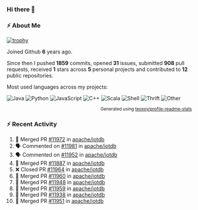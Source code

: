 ### Hi there 👋

### :zap: About Me

[![trophy](https://github-profile-trophy.vercel.app/?username=HTHou&theme=onedark)](https://github.com/ryo-ma/github-profile-trophy)
   
Joined Github **6** years ago.

Since then I pushed **1859** commits, opened **31** issues, submitted **908** pull requests, received **1** stars across **5** personal projects and contributed to **12** public repositories.

Most used languages across my projects:

![Java](https://img.shields.io/static/v1?style=flat-square&label=%E2%A0%80&color=555&labelColor=%23b07219&message=Java%EF%B8%B195.4%25)
![Python](https://img.shields.io/static/v1?style=flat-square&label=%E2%A0%80&color=555&labelColor=%233572A5&message=Python%EF%B8%B11.2%25)
![JavaScript](https://img.shields.io/static/v1?style=flat-square&label=%E2%A0%80&color=555&labelColor=%23f1e05a&message=JavaScript%EF%B8%B10.7%25)
![C++](https://img.shields.io/static/v1?style=flat-square&label=%E2%A0%80&color=555&labelColor=%23f34b7d&message=C%2B%2B%EF%B8%B10.5%25)
![Scala](https://img.shields.io/static/v1?style=flat-square&label=%E2%A0%80&color=555&labelColor=%23c22d40&message=Scala%EF%B8%B10.4%25)
![Shell](https://img.shields.io/static/v1?style=flat-square&label=%E2%A0%80&color=555&labelColor=%2389e051&message=Shell%EF%B8%B10.3%25)
![Thrift](https://img.shields.io/static/v1?style=flat-square&label=%E2%A0%80&color=555&labelColor=%23D12127&message=Thrift%EF%B8%B10.3%25)
![Other](https://img.shields.io/static/v1?style=flat-square&label=%E2%A0%80&color=555&labelColor=%23ededed&message=Other%EF%B8%B10.8%25)

<p align="right"><sub>Generated using <a href="https://github.com/marketplace/actions/profile-readme-stats">teoxoy/profile-readme-stats</a></sub></p>


<!--![](https://github.com/HTHou/HTHou/blob/output/github-contribution-grid-snake.svg)-->

<!--![Haonan Hou's github stats](https://github-readme-stats.vercel.app/api?username=HTHou&count_private=true&show_icons=true&theme=onedark)-->

<!--![Haonan Hou's wakatime stats](https://github-readme-stats.vercel.app/api/wakatime?username=HTHou&layout=compact&theme=onedark)-->

<!--![Top Langs](https://github-readme-stats.vercel.app/api/top-langs/?username=HTHou&theme=onedark&layout=compact)-->

### :zap: Recent Activity
<!--START_SECTION:activity-->
1. 🎉 Merged PR [#11972](https://github.com/apache/iotdb/pull/11972) in [apache/iotdb](https://github.com/apache/iotdb)
2. 🗣 Commented on [#11981](https://github.com/apache/iotdb/issues/11981#issuecomment-1911559906) in [apache/iotdb](https://github.com/apache/iotdb)
3. 🗣 Commented on [#11952](https://github.com/apache/iotdb/issues/11952#issuecomment-1911364481) in [apache/iotdb](https://github.com/apache/iotdb)
4. 🎉 Merged PR [#11887](https://github.com/apache/iotdb/pull/11887) in [apache/iotdb](https://github.com/apache/iotdb)
5. ❌ Closed PR [#11964](https://github.com/apache/iotdb/pull/11964) in [apache/iotdb](https://github.com/apache/iotdb)
6. 🎉 Merged PR [#11960](https://github.com/apache/iotdb/pull/11960) in [apache/iotdb](https://github.com/apache/iotdb)
7. 🎉 Merged PR [#11948](https://github.com/apache/iotdb/pull/11948) in [apache/iotdb](https://github.com/apache/iotdb)
8. 🎉 Merged PR [#11959](https://github.com/apache/iotdb/pull/11959) in [apache/iotdb](https://github.com/apache/iotdb)
9. 🎉 Merged PR [#11938](https://github.com/apache/iotdb/pull/11938) in [apache/iotdb](https://github.com/apache/iotdb)
10. 🎉 Merged PR [#11951](https://github.com/apache/iotdb/pull/11951) in [apache/iotdb](https://github.com/apache/iotdb)
<!--END_SECTION:activity-->

<!--
**HTHou/HTHou** is a ✨ _special_ ✨ repository because its `README.md` (this file) appears on your GitHub profile.

Here are some ideas to get you started:

- 🔭 I’m currently working on ...
- 🌱 I’m currently learning ...
- 👯 I’m looking to collaborate on ...
- 🤔 I’m looking for help with ...
- 💬 Ask me about ...
- 📫 How to reach me: ...
- 😄 Pronouns: ...
- ⚡ Fun fact: ...
-->
